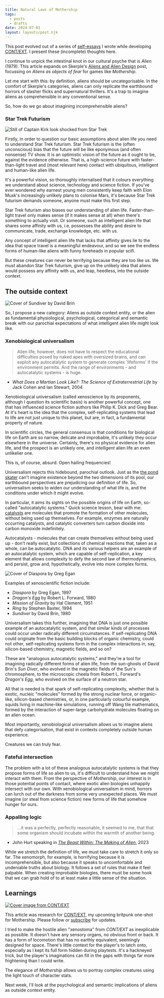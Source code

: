 ```yaml
---
title: Natural Laws of Mothership
tags:
  - posts
  - drafts
date: 2024-07-01
layout: layouts/post.njk
---
```

<aside>

This post evolved out of a series of [self-essays](https://rolltodoubt.wordpress.com/2023/12/23/on-creative-method/) I wrote while developing [CONT/EXT](https://grislyeye.com/products/context/). I present these (incomplete) thoughts here.

</aside>

I continue to unpick the intestinal knot in our cultural psyche that is _Alien_ (1979). This article expands on Skerple's [Aliens and Alien Design](https://coinsandscrolls.blogspot.com/2017/10/aliens-and-alien-design.html) post, focussing on *Aliens as objects of fear* for games like _Mothership_.

Let me start with this: by definition, aliens should be uncategorisable. In the comfort of Skerple's categories, aliens can only replicate the earthbound horrors of slasher flicks and supernatural thrillers. It's a trap to imagine aliens as comprehensible in any conventional sense.

So, how do we go about imagining incomprehensible aliens?

### Star Trek Futurism

![Still of Captain Kirk look shocked from Star Trek](./content/blog/natural-laws-of-mothership/captain-kirk.jpg "Captain Kirk")

Firstly, in order to question our basic assumptions about alien life you need to understand Star Trek futurism. Star Trek futurism is the (often unconscious) bias that the future will be like eponymous (and often nonsense) TV show. It is an optimistic vision of the future as it ought to be, against the evidence otherwise. That is, a high-science future with faster-than-light travel and (most relevant here) contact with ubiquitous, intelligent and human-like alien life.

It's a powerful vision, so thoroughly internalised that it colours everything we understand about science, technology and science fiction. If you've ever wondered why earnest young men consistently keep faith with Elon Musk's increasingly unlikely plans to colonise Mars, it's because Star Trek futurism demands someone, anyone must make this first step.

Star Trek futurism also biases our understanding of alien life. Faster-than-light travel only makes sense (if it makes sense at all) when there's something to actually visit. Or someone, such as intelligent alien life that shares some affinity with us, i.e. possesses the ability and desire to communicate, trade, exchange knowledge, etc. with us.

Any concept of intelligent alien life that lacks that affinity gives lie to the idea that space travel is a meaningful endeavour, and so we see the endless forms of human-like aliens with funny foreheads in popular scifi.

But these creatures can never be terrifying because they are too like us. We must abandon Star Trek futurism, give up on the unlikely idea that aliens would possess any affinity with us, and leap, heedless, into the outside context.

## The outside context

![Cover of Sundiver by David Brin](./content/blog/natural-laws-of-mothership/sundiver.jpg "Sundivers")

So, I propose a new category: Aliens as outside context entity, or the alien as fundamental physiological, psychological, categorical and semantic break with our parochial expectations of what intelligent alien life might look like.

### Xenobiological universalism

>Alien life, however, does not have to respect the educational difficulties posed by naked apes with oversized brains, and can exploit any autocatalytic system to generate complex 'lifeforms' if the environment permits. And the range of environments - and autocatalytic systems - is huge.
- _What Does a Martian Look Like?: The Science of Extraterrestrial Life_ by Jack Cohen and Ian Stewart, 2004

Xenobiological universalism (called xenoscience by its proponents, although I question its scientific basis) is another powerful concept, one that has influenced science fiction authors like Philip K. Dick and Greg Bear. At it's heart is the idea that the complex, self-replicating systems that lead to life are not just unique to this planet, but are, in fact, a fundamental property of nature.

In scientific circles, the general consensus is that conditions for biological life on Earth are so narrow, delicate and improbable, it's unlikely they occur elsewhere in the universe. Certainly, there's no physical evidence for alien life, and the prospect is an unlikely one, and *intelligent* alien life an even unlikelier one.

This is, of course, absurd. Open hailing frequencies!

Universalism rejects this hidebound, parochial outlook. Just as the [the pond skater](https://grislyeye.com/blog/three-meet-attributes/) can't imagine existence beyond the two dimensions of its pool, our earthbound perspectives are prejudicing our definition of life. So, universalism seeks to widen our understanding of what life is, and the conditions under which it might evolve.

In particular, it aims its sights on the possible origins of life on Earth, so-called "autocatalytic systems." Quick science lesson, bear with me: [catalysts](https://www.britannica.com/science/catalyst) are molecules that promote the formation of other molecules, without being used up themselves. For example, enzymes are naturally occurring catalysts, and catalytic converters turn carbon dioxide into carbon monoxide indefinitely.

Autocatalysts - molecules that can create themselves without being used up - don't really exist, but collections of chemical reactions that, taken as a whole, can be autocatalytic. DNA and its various helpers are an example of an autocatalytic system, which are capable of self-replication, a key element that allows complexity to defy the second law of thermodynamics, and persist, grow and, hypothetically, evolve into more complex forms.

<aside>

![Cover of Diaspora by Greg Egan](./content/blog/natural-laws-of-mothership/diaspora.jpg "Diaspora")

Examples of xenoscientific fiction include:

 - *Diaspora* by Greg Egan, 1997
 - _Dragon's Egg_ by Robert L. Forward, 1980
 - _Mission of Gravity_ by Hal Clement, 1951
 - _Ring_ by Stephen Baxter, 1994
 - *Sundiver* by David Brin, 1980

</aside>

Universalism takes this further, imagining that DNA is just one possible example of an autocatalytic system, and that similar kinds of processes could occur under radically different circumstances. If self-replicating DNA could originate from the basic building blocks of organic chemistry, could not other, self-replicating systems form in the complex interactions in, say, silicon-based chemistry, magnetic fields, and so on?

These are "analogous autocatalytic systems," and they're a tool for imagining radically different forms of alien life, from the sun-ghosts of David Brin's _Sun Diver_, who evolved in the magnetic fields of the Sun's chromosphere, to the microscopic cheela from Robert L. Forward's _Dragon's Egg_, who evolved on the surface of a neutron star.

All that is needed is that spark of self-replicating complexity, whether that is exotic, nucleic "molecules" formed by the strong nuclear force, or organic-like, silicon-based chemistries, or, in one particularly colourful example, squids living in machine-like simulations, running off Wang tile mathematics, formed by the interaction of super-large carbohydrate molecules floating on an alien ocean.

Most importantly, xenobiological universalism allows us to imagine aliens that defy categorisation, that exist in contexts completely outside human experience.

Creatures we can truly fear.

### Fateful intersection

The problem with a lot of these analogous autocatalytic systems is that they propose forms of life so alien to us, it's difficult to understand how we might interact with them. From the perspective of *Mothership*, our interest is in those potential points of contact, where exotic alien biologies unhappily intersect with our own. With xenobiological universalism in mind, horrors can lurch out of the darkness from some very unexpected places. We must imagine (or steal from science fiction) new forms of life that somehow hunger for ours.

### Appalling logic

>...it was a perfectly, perfectly reasonable, it seemed to me, that that some organism should incubate within the warmth of another being.

- John Hurt speaking in *[The Beast Within: The Making of Alien](https://www.youtube.com/watch?v=F4G1Jg1oJt8)*, 2023

While we stretch the definition of life, we must take care to stretch it only so far. The xenomorph, for example, is horrifying because it is incomprehensible, but also because it speaks to uncomfortable and undeniable truths about biology. It follows a set of rules that make it feel palpable. When creating improbable biologies, there must be some hook that we can grab hold of to at least make a little sense of the situation.

## Learnings


<aside>

[![Cover image from CONT/EXT](./content/products/context/context.png "CONT/EXT")](https://grislyeye.com/products/context)

This article was research for [CONT/EXT](https://grislyeye.com/products/context), my upcoming britpunk one-shot for Mothership. Please follow or [subscribe](/mailing-list/) for updates.

</aside>

I tried to make the hostile alien "xenostoma" from *CONT/EXT* as inexplicable as possible. It doesn't have any sensory organs, no obvious front or back. It has a form of locomotion that has no earthly equivalent, seemingly designed for space. There's little context for the player's to latch onto, especially as I kept its full form hidden during playtests. It's a hackneyed trick, but the player's imaginations can fill in the gaps with things far more frightening than I could write.

The elegance of *Mothership* allows us to portray complex creatures using the light touch of character stats.

Next week, I'll look at the psychological and semantic implications of aliens as outside context entity.
